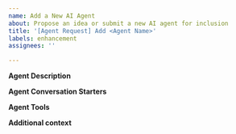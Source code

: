 ```yaml
---
name: Add a New AI Agent
about: Propose an idea or submit a new AI agent for inclusion
title: '[Agent Request] Add <Agent Name>'
labels: enhancement
assignees: ''

---
```


<!-- Your issue may already be reported! Please search for it before creating one. -->

**Agent Description**
<!-- Summarize the purpose and functionality of the proposed agent in a few concise sentences. -->

**Agent Conversation Starters**
<!-- Provide examples of natural language prompts a user may use to interact with the agent. -->

**Agent Tools**
<!-- List and describe the tools (if any) your agent requires or uses. -->
<!-- foo: Brief description of tool foo -->
<!-- bar: Brief description of tool bar -->

**Additional context**
<!-- Include details to help reviewers understand the feature request, such as relevant documentation, use cases, or screenshots. -->
